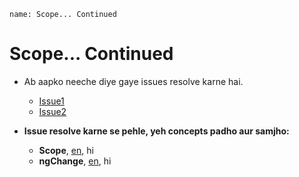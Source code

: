 ```ngMeta
name: Scope... Continued
```
# Scope... Continued

- Ab aapko neeche diye gaye issues resolve karne hai.
	- [Issue1](https://github.com/vidur149/angular-multifunctional/issues/6)
	- [Issue2](https://github.com/vidur149/angular-multifunctional/issues/7)

- **Issue resolve karne se pehle, yeh concepts padho aur samjho:**
    - **Scope**, [en](https://www.w3schools.com/angular/angular_scopes.asp), hi
    - **ngChange**, [en](https://www.w3schools.com/angular/ng_ng-change.asp), hi 